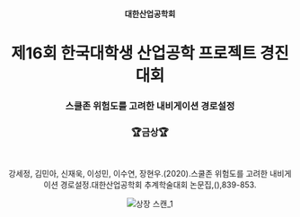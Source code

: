 <h4 align='center'> 대한산업공학회 </h4>

<h1 align='center'> 제16회 한국대학생 산업공학 프로젝트 경진대회 </h1>

<h3 align='center'> 스쿨존 위험도를 고려한 내비게이션 경로설정 </h3>


<h3 align='center'> 🏆금상🏆 </h3>
<br>
<div align='center'>

강세정, 김민아, 신재욱, 이성민, 이수연, 장현우.(2020).스쿨존 위험도를 고려한 내비게이션 경로설정.대한산업공학회 추계학술대회 논문집,(),839-853.

![상장 스캔_1](https://github.com/jwshin0908/IE_project_competition/assets/59306720/d1d5b0ba-0c20-4b3f-bb06-14c65dea7d82)
